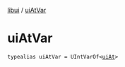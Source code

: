 [libui](README.md) / [uiAtVar](ui-at-var.md)

# uiAtVar

`typealias uiAtVar = UIntVarOf<`[`uiAt`](ui-at.md)`>`
